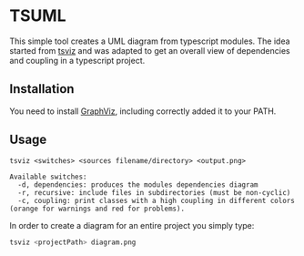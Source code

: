 # TSUML
This simple tool creates a UML diagram from typescript modules. The idea started from [tsviz](https://github.com/joaompneves/tsviz) and was adapted to get an overall view of dependencies and coupling in a typescript project. 

## Installation

You need to install [GraphViz](http://www.graphviz.org/download/), including correctly added it to your PATH.

## Usage
```
tsviz <switches> <sources filename/directory> <output.png>

Available switches:
  -d, dependencies: produces the modules dependencies diagram
  -r, recursive: include files in subdirectories (must be non-cyclic)
  -c, coupling: print classes with a high coupling in different colors (orange for warnings and red for problems).
```

In order to create a diagram for an entire project you simply type:

```bash
tsviz <projectPath> diagram.png
```
